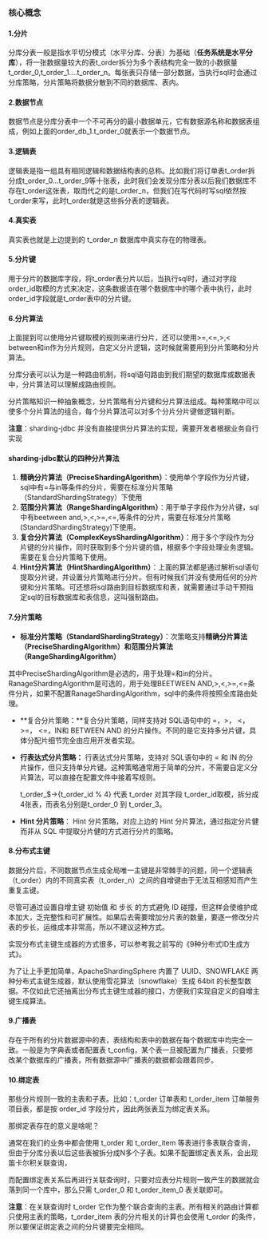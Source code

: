 ### 核心概念

#### 1.分片

分库分表一般是指水平切分模式（水平分库、分表）为基础（**任务系统是水平分库**），将一张数据量较大的表t_order拆分为多个表结构完全一致的小数据量t_order_0,t_order_1....t_order_n。每张表只存储一部分数据，当执行sql时会通过分库策略，分片策略将数据分散到不同的数据库、表内。

#### 2.数据节点

数据节点是分库分表中一个不可再分的最小数据单元，它有数据源名称和数据表组成，例如上面的order_db_1.t_order_0就表示一个数据节点。

#### 3.逻辑表

逻辑表是指一组具有相同逻辑和数据结构表的总称。比如我们将订单表t_order拆分成t_order_0...t_order_9等十张表，此时我们会发现分库分表以后我们数据库不存在t_order这张表，取而代之的是t_order_n，但我们在写代码时写sql依然按t_order来写，此时t_order就是这些拆分表的逻辑表。

#### 4.真实表

真实表也就是上边提到的 t_order_n 数据库中真实存在的物理表。

#### 5.分片键

用于分片的数据库字段，将t_order表分片以后，当执行sql时，通过对字段order_id取模的方式来决定，这条数据该在哪个数据库中的哪个表中执行，此时order_id字段就是t_order表中的分片键。

####  6.分片算法

上面提到可以使用分片键取模的规则来进行分片，还可以使用>=,<=,>,< between和in作为分片规则，自定义分片逻辑，这时候就需要用到分片策略和分片算法。

分库分表可以认为是一种路由机制，将sql语句路由到我们期望的数据库或数据表中，分片算法可以理解成路由规则。

分片策略知识一种抽象概念，分片策略有分片键和分片算法组成。每种策略中可以使多个分片算法的组合，每个分片算法可以对多个分片分片键做逻辑判断。

**注意**：sharding-jdbc 并没有直接提供分片算法的实现，需要开发者根据业务自行实现

#### sharding-jdbc默认的四种分片算法

1. **精确分片算法（PreciseShardingAlgorithm）**：使用单个字段作为分片键，sql中有=与in等条件的分片，需要在标准分片策略（StandardShardingStrategy）下使用
2. **范围分片算法（RangeShardingAlgorithm）**：用于单子字段作为分片键，sql中有beetween and,>,<,>=,<=,等条件的分片，需要在标准分片策略(StandardShardingStrategy)下使用。
3. **复合分片算法（ComplexKeysShardingAlgorithm）**：用于多个字段作为分片键的分片操作，同时获取到多个分片键的值，根据多个字段处理业务逻辑。需要在复合分片策略下使用。
4. **Hint分片算法（HintShardingAlgorithm）**：上面的算法都是通过解析sql语句提取分片键，并设置分片策略进行分片。但有时候我们并没有使用任何的分片键和分片策略。可还想将sql路由到目标数据库和表，就需要通过手动干预指定sql的目标数据库和表信息，这叫强制路由。

####  7.分片策略

-  **标准分片策略（StandardShardingStrategy）**：次策略支持**精确分片算法（PreciseShardingAlgorithm）**和**范围分片算法（RangeShardingAlgorithm）**

  其中PreciseShardingAlgorithm是必选的，用于处理=和in的分片。RanageShardingAlgorithm是可选的，用于处理BEETWEEN AND,>,<,>=,<=条件分片，如果不配置RanageShardingAlgorithm，sql中的条件将按照全库路由处理。

- **复合分片策略：**复合分片策略，同样支持对 SQL语句中的 =，>， <， >=， <=，IN和 BETWEEN AND 的分片操作。不同的是它支持多分片键，具体分配片细节完全由应用开发者实现。

- **行表达式分片策略：** 行表达式分片策略，支持对 SQL语句中的 = 和 IN 的分片操作，但只支持单分片键。这种策略通常用于简单的分片，不需要自定义分片算法，可以直接在配置文件中接着写规则。

  t_order_$->{t_order_id % 4} 代表 t_order 对其字段 t_order_id取模，拆分成4张表，而表名分别是t_order_0 到 t_order_3。

- **Hint 分片策略**： Hint 分片策略，对应上边的 Hint 分片算法，通过指定分片健而非从 SQL 中提取分片健的方式进行分片的策略。

#### 8.分布式主键

数据分⽚后，不同数据节点⽣成全局唯⼀主键是⾮常棘⼿的问题，同⼀个逻辑表（t_order）内的不同真实表（t_order_n）之间的⾃增键由于⽆法互相感知而产⽣重复主键。

尽管可通过设置⾃增主键 初始值 和 步⻓ 的⽅式避免 ID 碰撞，但这样会使维护成本加大，乏完整性和可扩展性。如果后去需要增加分片表的数量，要逐一修改分片表的步长，运维成本非常高，所以不建议这种方式。

实现分布式主键⽣成器的方式很多，可以参考我之前写的《9种分布式ID生成方式》。

为了让上手更加简单，ApacheShardingSphere 内置了 UUID、SNOWFLAKE 两种分布式主键⽣成器，默认使⽤雪花算法（snowflake）⽣成 64bit 的⻓整型数据。不仅如此它还抽离出分布式主键⽣成器的接口，⽅便我们实现⾃定义的⾃增主键⽣成算法。

#### 9.广播表

存在于所有的分片数据源中的表，表结构和表中的数据在每个数据库中均完全一致。一般是为字典表或者配置表 t_config，某个表一旦被配置为广播表，只要修改某个数据库的广播表，所有数据源中广播表的数据都会跟着同步。

#### 10.绑定表

那些分片规则一致的主表和子表。比如：t_order 订单表和 t_order_item 订单服务项目表，都是按 order_id 字段分片，因此两张表互为绑定表关系。

那绑定表存在的意义是啥呢？

通常在我们的业务中都会使用 t_order 和 t_order_item 等表进行多表联合查询，但由于分库分表以后这些表被拆分成N多个子表。如果不配置绑定表关系，会出现笛卡尔积关联查询，

而配置绑定表关系后再进行关联查询时，只要对应表分片规则一致产生的数据就会落到同一个库中，那么只需 t_order_0 和 t_order_item_0 表关联即可。

**注意**：在关联查询时 t_order 它作为整个联合查询的主表。所有相关的路由计算都只使用主表的策略，t_order_item 表的分片相关的计算也会使用 t_order 的条件，所以要保证绑定表之间的分片键要完全相同。